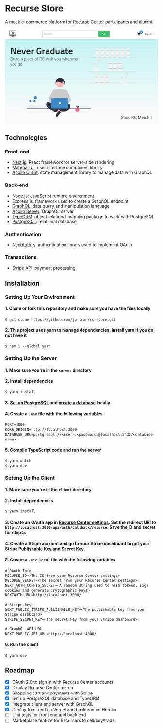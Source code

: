 # Recurse Store
A mock e-commerce platform for [Recurse Center](https://www.recurse.com/) participants and alumni.

![Recurse Store screen shot](/site_screen_shot.png)

## Technologies
### Front-end
* [Next.js](https://nextjs.org/): React framework for server-side rendering
* [Material-UI](https://material-ui.com/): user interface component library
* [Apollo Client](https://www.apollographql.com/docs/react/): state management library to manage data with GraphQL 

### Back-end
* [Node.js](https://nodejs.org/): JavaScript runtime environment
* [Express.js](https://expressjs.com/): framework used to create a GraphQL endpoint
* [GraphQL](https://graphql.org/): data query and manipulation language
* [Apollo Server](https://www.apollographql.com/docs/apollo-server/): GraphQL server
* [TypeORM](https://typeorm.io/): object relational mapping package to work with PostgreSQL
* [PostgreSQL](https://www.postgresql.org/): relational database

### Authentication
* [NextAuth.js](https://next-auth.js.org/): authentication library used to implement OAuth

### Transactions
* [Stripe API](https://stripe.com/): payment processing

## Installation
### Setting Up Your Environment
#### 1. Clone or fork this repository and make sure you have the files locally
```
$ git clone https://github.com/jp-tran/rc-store.git
```

#### 2. This project uses yarn to manage dependencies. Install yarn if you do not have it
```
$ npm i --global yarn
```

### Setting Up the Server
#### 1. Make sure you're in the `server` directory

#### 2. Install dependencies
```
$ yarn install
```

#### 3. [Set up PostgreSQL](https://www.tutorialspoint.com/postgresql/postgresql_environment.htm) and [create a database](https://www.tutorialspoint.com/postgresql/postgresql_create_database.htm) locally

#### 4. Create a `.env` file with the following variables
```
PORT=4000
CORS_ORIGIN=http://localhost:3000
DATABASE_URL=postgresql://<user>:<password>@localhost:5432/<database-name>
```

#### 5. Compile TypeScript code and run the server
```
$ yarn watch
$ yarn dev
```

### Setting Up the Client
#### 1. Make sure you're in the `client` directory

#### 2. Install dependencies
```
$ yarn install
```

#### 3. Create an OAuth app in [Recurse Center settings](https://www.recurse.com/settings/apps). Set the redirect URI to `http://localhost:3000/api/auth/callback/recurse`.  Save the ID and secret for step 5.

#### 4. Create a Stripe account and go to your Stripe dashboard to get your Stripe Publishable Key and Secret Key.

#### 5. Create a `.env.local` file with the following variables
```
# OAuth Info
RECURSE_ID=<The ID from your Recurse Center settings>
RECURSE_SECRET=<The secret from your Recurse Center settings>
NEXT_AUTH_CONFIG_SECRET=<A random string used to hash tokens, sign cookies and generate crytographic keys>
NEXTAUTH_URL=http://localhost:3000/

# Stripe keys
NEXT_PUBLIC_STRIPE_PUBLISHABLE_KEY=<The publishable key from your Stripe dashboard>
STRIPE_SECRET_KEY=<The secret key from your Stripe dashboard>

# GraphQL API URL
NEXT_PUBLIC_API_URL=http://localhost:4000/
```

#### 6. Run the client
```
$ yarn dev
```

## Roadmap
- [x] OAuth 2.0 to sign in with Recurse Center accounts
- [x] Display Recurse Center merch
- [x] Shopping cart and payments with Stripe
- [x] Set up PostgreSQL database and TypeORM
- [x] Integrate client and server with GraphQL
- [x] Deploy front end on Vercel and back end on Heroku
- [ ] Unit tests for front end and back end
- [ ] Marketplace feature for Recursers to sell/buy/trade
